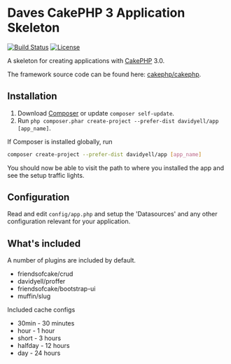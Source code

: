 # Daves CakePHP 3 Application Skeleton

[![Build Status](https://api.travis-ci.org/cakephp/app.png)](https://travis-ci.org/cakephp/app)
[![License](https://poser.pugx.org/cakephp/app/license.svg)](https://packagist.org/packages/cakephp/app)

A skeleton for creating applications with [CakePHP](http://cakephp.org) 3.0.

The framework source code can be found here: [cakephp/cakephp](https://github.com/cakephp/cakephp).

## Installation

1. Download [Composer](http://getcomposer.org/doc/00-intro.md) or update `composer self-update`.
2. Run `php composer.phar create-project --prefer-dist davidyell/app [app_name]`.

If Composer is installed globally, run
```bash
composer create-project --prefer-dist davidyell/app [app_name]
```

You should now be able to visit the path to where you installed the app and see
the setup traffic lights.

## Configuration

Read and edit `config/app.php` and setup the 'Datasources' and any other
configuration relevant for your application.

## What's included
A number of plugins are included by default.
* friendsofcake/crud
* davidyell/proffer
* friendsofcake/bootstrap-ui
* muffin/slug

Included cache configs
* 30min - 30 minutes
* hour  - 1 hour
* short - 3 hours
* halfday - 12 hours
* day - 24 hours
